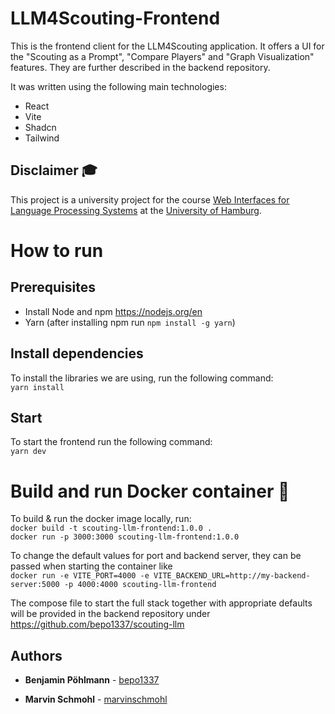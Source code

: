 # LLM4Scouting-Frontend
This is the frontend client for the LLM4Scouting application. It offers a UI for the "Scouting as a Prompt", "Compare Players" and "Graph Visualization" features. They are further described in the backend repository.

It was written using the following main technologies:
- React
- Vite
- Shadcn
- Tailwind

## Disclaimer 🎓
This project is a university project for the course [Web Interfaces for Language Processing Systems](https://www.inf.uni-hamburg.de/en/inst/ab/lt/teaching/ma-projects/master-project-web-interfaces.html) at the [University of Hamburg](https://www.uni-hamburg.de/).

# How to run

## Prerequisites
- Install Node and npm https://nodejs.org/en 
- Yarn (after installing npm run `npm install -g yarn`)

## Install dependencies
To install the libraries we are using, run the following command: \
`yarn install`

## Start
To start the frontend run the following command: \
`yarn dev`

# Build and run Docker container 🐋
To build & run the docker image locally, run: \
`docker build -t scouting-llm-frontend:1.0.0 .` \
`docker run -p 3000:3000 scouting-llm-frontend:1.0.0` 

To change the default values for port and backend server, they can be passed when starting the container like \
`docker run -e VITE_PORT=4000 -e VITE_BACKEND_URL=http://my-backend-server:5000 -p 4000:4000 scouting-llm-frontend`

The compose file to start the full stack together with appropriate defaults will be provided in the backend repository under https://github.com/bepo1337/scouting-llm 
## Authors

* **Benjamin Pöhlmann** - [bepo1337](https://github.com/bepo1337)

* **Marvin Schmohl**    - [marvinschmohl](https://github.com/marvinschmohl)
